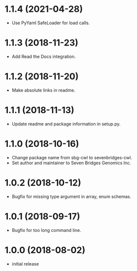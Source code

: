 1.1.4 (2021-04-28)
==================
-   Use PyYaml SafeLoader for load calls.

1.1.3 (2018-11-23)
==================
-   Add Read the Docs integration.

1.1.2 (2018-11-20)
==================
-   Make absolute links in readme.

1.1.1 (2018-11-13)
==================
-   Update readme and package information in setup.py.

1.1.0 (2018-10-16)
==================
-   Change package name from sbg-cwl to sevenbridges-cwl.
-   Set author and maintainer to Seven Bridges Genomics Inc.

1.0.2 (2018-10-12)
==================
-   Bugfix for missing type argument in array, enum schemas.

1.0.1 (2018-09-17)
==================
-   Bugfix for too long command line.

1.0.0 (2018-08-02)
==================

-   initial release
